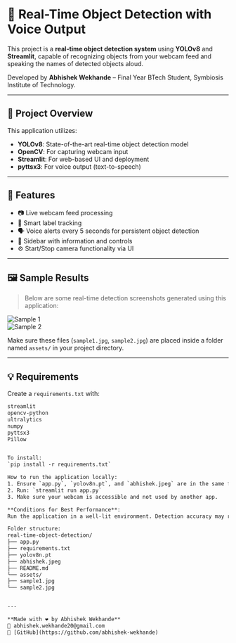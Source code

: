 # 📸 Real-Time Object Detection with Voice Output

This project is a **real-time object detection system** using **YOLOv8** and **Streamlit**, capable of recognizing objects from your webcam feed and speaking the names of detected objects aloud.

Developed by **Abhishek Wekhande** – Final Year BTech Student, Symbiosis Institute of Technology.

---

## 🧠 Project Overview

This application utilizes:
- **YOLOv8**: State-of-the-art real-time object detection model
- **OpenCV**: For capturing webcam input
- **Streamlit**: For web-based UI and deployment
- **pyttsx3**: For voice output (text-to-speech)

---

## 🚀 Features

- 📷 Live webcam feed processing
- 🧠 Smart label tracking
- 🗣️ Voice alerts every 5 seconds for persistent object detection
- 🧭 Sidebar with information and controls
- ⚙️ Start/Stop camera functionality via UI

---

## 🖼️ Sample Results

> Below are some real-time detection screenshots generated using this application:

![Sample 1](assets/sample1.jpg)  
![Sample 2](assets/sample2.jpg)

Make sure these files (`sample1.jpg`, `sample2.jpg`) are placed inside a folder named `assets/` in your project directory.

---

## 💡 Requirements

Create a `requirements.txt` with:

```txt
streamlit
opencv-python
ultralytics
numpy
pyttsx3
Pillow


To install:  
`pip install -r requirements.txt`

How to run the application locally:  
1. Ensure `app.py`, `yolov8n.pt`, and `abhishek.jpeg` are in the same folder.  
2. Run: `streamlit run app.py`  
3. Make sure your webcam is accessible and not used by another app.

**Conditions for Best Performance**:  
Run the application in a well-lit environment. Detection accuracy may reduce in low light or motion blur. Python 3.8+ is recommended.

Folder structure:
real-time-object-detection/
├── app.py
├── requirements.txt
├── yolov8n.pt
├── abhishek.jpeg
├── README.md
└── assets/
├── sample1.jpg
└── sample2.jpg


---

**Made with ❤️ by Abhishek Wekhande**  
📧 abhishek.wekhande20@gmail.com  
🔗 [GitHub](https://github.com/abhishek-wekhande)
